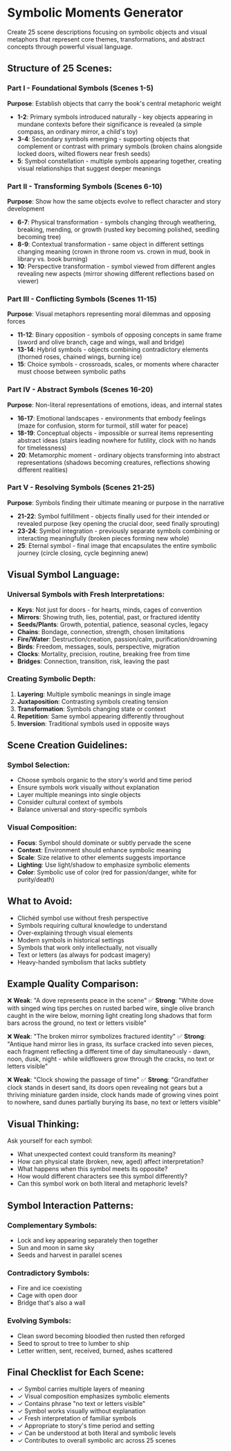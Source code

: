 # Symbolic Moments Generator

Create 25 scene descriptions focusing on symbolic objects and visual metaphors that represent core themes, transformations, and abstract concepts through powerful visual language.

## Structure of 25 Scenes:

### Part I - Foundational Symbols (Scenes 1-5)
**Purpose**: Establish objects that carry the book's central metaphoric weight
- **1-2**: Primary symbols introduced naturally - key objects appearing in mundane contexts before their significance is revealed (a simple compass, an ordinary mirror, a child's toy)
- **3-4**: Secondary symbols emerging - supporting objects that complement or contrast with primary symbols (broken chains alongside locked doors, wilted flowers near fresh seeds)
- **5**: Symbol constellation - multiple symbols appearing together, creating visual relationships that suggest deeper meanings

### Part II - Transforming Symbols (Scenes 6-10)
**Purpose**: Show how the same objects evolve to reflect character and story development
- **6-7**: Physical transformation - symbols changing through weathering, breaking, mending, or growth (rusted key becoming polished, seedling becoming tree)
- **8-9**: Contextual transformation - same object in different settings changing meaning (crown in throne room vs. crown in mud, book in library vs. book burning)
- **10**: Perspective transformation - symbol viewed from different angles revealing new aspects (mirror showing different reflections based on viewer)

### Part III - Conflicting Symbols (Scenes 11-15)
**Purpose**: Visual metaphors representing moral dilemmas and opposing forces
- **11-12**: Binary opposition - symbols of opposing concepts in same frame (sword and olive branch, cage and wings, wall and bridge)
- **13-14**: Hybrid symbols - objects combining contradictory elements (thorned roses, chained wings, burning ice)
- **15**: Choice symbols - crossroads, scales, or moments where character must choose between symbolic paths

### Part IV - Abstract Symbols (Scenes 16-20)
**Purpose**: Non-literal representations of emotions, ideas, and internal states
- **16-17**: Emotional landscapes - environments that embody feelings (maze for confusion, storm for turmoil, still water for peace)
- **18-19**: Conceptual objects - impossible or surreal items representing abstract ideas (stairs leading nowhere for futility, clock with no hands for timelessness)
- **20**: Metamorphic moment - ordinary objects transforming into abstract representations (shadows becoming creatures, reflections showing different realities)

### Part V - Resolving Symbols (Scenes 21-25)
**Purpose**: Symbols finding their ultimate meaning or purpose in the narrative
- **21-22**: Symbol fulfillment - objects finally used for their intended or revealed purpose (key opening the crucial door, seed finally sprouting)
- **23-24**: Symbol integration - previously separate symbols combining or interacting meaningfully (broken pieces forming new whole)
- **25**: Eternal symbol - final image that encapsulates the entire symbolic journey (circle closing, cycle beginning anew)

## Visual Symbol Language:

### Universal Symbols with Fresh Interpretations:
- **Keys**: Not just for doors - for hearts, minds, cages of convention
- **Mirrors**: Showing truth, lies, potential, past, or fractured identity
- **Seeds/Plants**: Growth, potential, patience, seasonal cycles, legacy
- **Chains**: Bondage, connection, strength, chosen limitations
- **Fire/Water**: Destruction/creation, passion/calm, purification/drowning
- **Birds**: Freedom, messages, souls, perspective, migration
- **Clocks**: Mortality, precision, routine, breaking free from time
- **Bridges**: Connection, transition, risk, leaving the past

### Creating Symbolic Depth:
1. **Layering**: Multiple symbolic meanings in single image
2. **Juxtaposition**: Contrasting symbols creating tension
3. **Transformation**: Symbols changing state or context
4. **Repetition**: Same symbol appearing differently throughout
5. **Inversion**: Traditional symbols used in opposite ways

## Scene Creation Guidelines:

### Symbol Selection:
- Choose symbols organic to the story's world and time period
- Ensure symbols work visually without explanation
- Layer multiple meanings into single objects
- Consider cultural context of symbols
- Balance universal and story-specific symbols

### Visual Composition:
- **Focus**: Symbol should dominate or subtly pervade the scene
- **Context**: Environment should enhance symbolic meaning
- **Scale**: Size relative to other elements suggests importance
- **Lighting**: Use light/shadow to emphasize symbolic elements
- **Color**: Symbolic use of color (red for passion/danger, white for purity/death)

## What to Avoid:
- Clichéd symbol use without fresh perspective
- Symbols requiring cultural knowledge to understand
- Over-explaining through visual elements
- Modern symbols in historical settings
- Symbols that work only intellectually, not visually
- Text or letters (as always for podcast imagery)
- Heavy-handed symbolism that lacks subtlety

## Example Quality Comparison:

❌ **Weak**: "A dove represents peace in the scene"
✅ **Strong**: "White dove with singed wing tips perches on rusted barbed wire, single olive branch caught in the wire below, morning light creating long shadows that form bars across the ground, no text or letters visible"

❌ **Weak**: "The broken mirror symbolizes fractured identity"
✅ **Strong**: "Antique hand mirror lies in grass, its surface cracked into seven pieces, each fragment reflecting a different time of day simultaneously - dawn, noon, dusk, night - while wildflowers grow through the cracks, no text or letters visible"

❌ **Weak**: "Clock showing the passage of time"
✅ **Strong**: "Grandfather clock stands in desert sand, its doors open revealing not gears but a thriving miniature garden inside, clock hands made of growing vines point to nowhere, sand dunes partially burying its base, no text or letters visible"

## Visual Thinking:

Ask yourself for each symbol:
- What unexpected context could transform its meaning?
- How can physical state (broken, new, aged) affect interpretation?
- What happens when this symbol meets its opposite?
- How would different characters see this symbol differently?
- Can this symbol work on both literal and metaphoric levels?

## Symbol Interaction Patterns:

### Complementary Symbols:
- Lock and key appearing separately then together
- Sun and moon in same sky
- Seeds and harvest in parallel scenes

### Contradictory Symbols:
- Fire and ice coexisting
- Cage with open door
- Bridge that's also a wall

### Evolving Symbols:
- Clean sword becoming bloodied then rusted then reforged
- Seed to sprout to tree to lumber to ship
- Letter written, sent, received, burned, ashes scattered

## Final Checklist for Each Scene:

- ✓ Symbol carries multiple layers of meaning
- ✓ Visual composition emphasizes symbolic elements
- ✓ Contains phrase "no text or letters visible"
- ✓ Symbol works visually without explanation
- ✓ Fresh interpretation of familiar symbols
- ✓ Appropriate to story's time period and setting
- ✓ Can be understood at both literal and symbolic levels
- ✓ Contributes to overall symbolic arc across 25 scenes